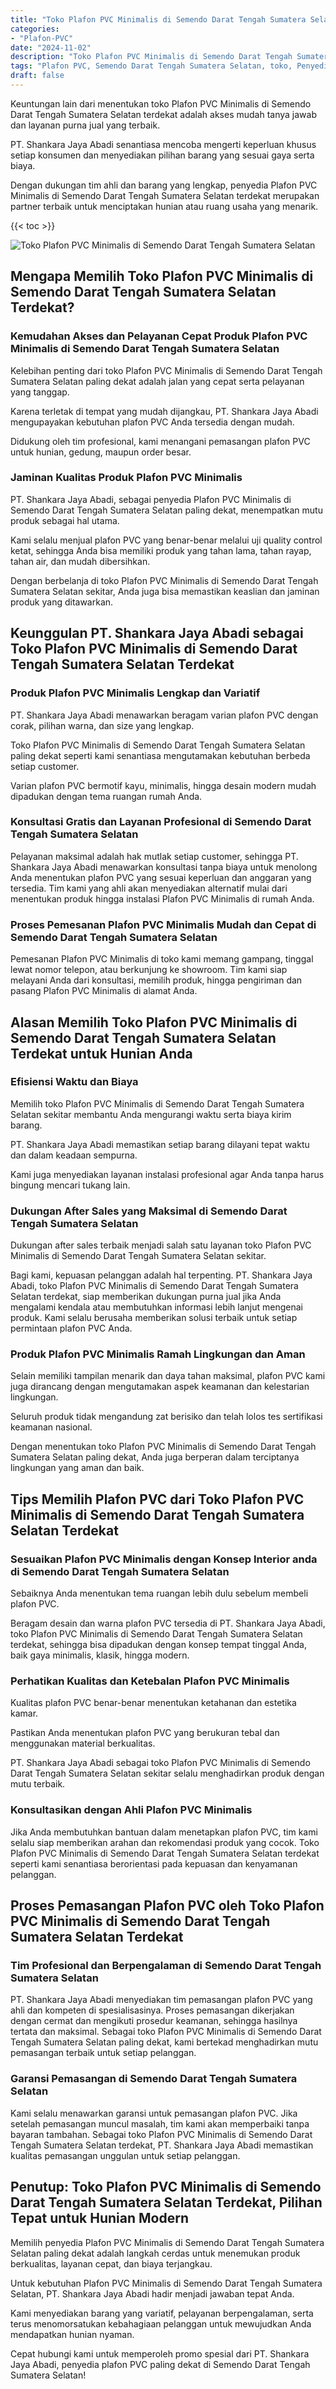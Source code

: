 ```yaml
---
title: "Toko Plafon PVC Minimalis di Semendo Darat Tengah Sumatera Selatan"
categories: 
- "Plafon-PVC"
date: "2024-11-02"
description: "Toko Plafon PVC Minimalis di Semendo Darat Tengah Sumatera Selatan bagi tempat tinggal, kantor, serta toko. Material unggulan, pilihan motif, variasi warna elegan, beserta layanan instalasi dikerjakan oleh tenaga ahli profesional dan jaminan resmi!|Layanan penyediaan Plafon PVC Minimalis di Semendo Darat Tengah Sumatera Selatan bagi kebutuhan tempat tinggal, office, atau ritel, beserta material unggulan dan penempatan oleh tenaga ahli berpengalaman dan jaminan resmi.|Alternatif Plafon PVC Minimalis di Semendo Darat Tengah Sumatera Selatan yang andal untuk rumah, perkantoran, serta ritel, dengan plafon berkualitas dan instalasi dikerjakan oleh tim berpengalaman serta kepastian resmi.|Penjualan Plafon PVC Minimalis di Semendo Darat Tengah Sumatera Selatan untuk tempat tinggal, perkantoran, dan gerai, dengan plafon berkualitas dan penempatan dikerjakan oleh tim ahli, dilengkapi dengan kepastian resmi.}"
tags: "Plafon PVC, Semendo Darat Tengah Sumatera Selatan, toko, Penyedia, distributor"
draft: false
---
```


Keuntungan lain dari menentukan toko Plafon PVC Minimalis di Semendo Darat Tengah Sumatera Selatan terdekat adalah akses mudah tanya jawab dan layanan purna jual yang terbaik.

PT. Shankara Jaya Abadi senantiasa mencoba mengerti keperluan khusus setiap konsumen dan menyediakan pilihan barang yang sesuai gaya serta biaya.

Dengan dukungan tim ahli dan barang yang lengkap, penyedia Plafon PVC Minimalis di Semendo Darat Tengah Sumatera Selatan terdekat merupakan partner terbaik untuk menciptakan hunian atau ruang usaha yang menarik.

{{< toc >}}

![Toko Plafon PVC Minimalis di Semendo Darat Tengah Sumatera Selatan](/images/Plafon-PVC/Toko-Plafon-PVC-Minimalis-di-Semendo-Darat-Tengah-Sumatera-Selatan.png)


## Mengapa Memilih Toko Plafon PVC Minimalis di Semendo Darat Tengah Sumatera Selatan Terdekat?

### Kemudahan Akses dan Pelayanan Cepat Produk Plafon PVC Minimalis di Semendo Darat Tengah Sumatera Selatan

Kelebihan penting dari toko Plafon PVC Minimalis di Semendo Darat Tengah Sumatera Selatan paling dekat adalah jalan yang cepat serta pelayanan yang tanggap.

Karena terletak di tempat yang mudah dijangkau, PT. Shankara Jaya Abadi mengupayakan kebutuhan plafon PVC Anda tersedia dengan mudah.

Didukung oleh tim profesional, kami menangani pemasangan plafon PVC untuk hunian, gedung, maupun order besar.

### Jaminan Kualitas Produk Plafon PVC Minimalis

PT. Shankara Jaya Abadi, sebagai penyedia Plafon PVC Minimalis di Semendo Darat Tengah Sumatera Selatan paling dekat, menempatkan mutu produk sebagai hal utama.

Kami selalu menjual plafon PVC yang benar-benar melalui uji quality control ketat, sehingga Anda bisa memiliki produk yang tahan lama, tahan rayap, tahan air, dan mudah dibersihkan.

Dengan berbelanja di toko Plafon PVC Minimalis di Semendo Darat Tengah Sumatera Selatan sekitar, Anda juga bisa memastikan keaslian dan jaminan produk yang ditawarkan.

## Keunggulan PT. Shankara Jaya Abadi sebagai Toko Plafon PVC Minimalis di Semendo Darat Tengah Sumatera Selatan Terdekat

### Produk Plafon PVC Minimalis Lengkap dan Variatif

PT. Shankara Jaya Abadi menawarkan beragam varian plafon PVC dengan corak, pilihan warna, dan size yang lengkap.

Toko Plafon PVC Minimalis di Semendo Darat Tengah Sumatera Selatan paling dekat seperti kami senantiasa mengutamakan kebutuhan berbeda setiap customer.

Varian plafon PVC bermotif kayu, minimalis, hingga desain modern mudah dipadukan dengan tema ruangan rumah Anda.

### Konsultasi Gratis dan Layanan Profesional di Semendo Darat Tengah Sumatera Selatan

Pelayanan maksimal adalah hak mutlak setiap customer, sehingga PT. Shankara Jaya Abadi menawarkan konsultasi tanpa biaya untuk menolong Anda menentukan plafon PVC yang sesuai keperluan dan anggaran yang tersedia. Tim kami yang ahli akan menyediakan alternatif mulai dari menentukan produk hingga instalasi Plafon PVC Minimalis di rumah Anda.

### Proses Pemesanan Plafon PVC Minimalis Mudah dan Cepat di Semendo Darat Tengah Sumatera Selatan

Pemesanan Plafon PVC Minimalis di toko kami memang gampang, tinggal lewat nomor telepon, atau berkunjung ke showroom. Tim kami siap melayani Anda dari konsultasi, memilih produk, hingga pengiriman dan pasang Plafon PVC Minimalis di alamat Anda.

## Alasan Memilih Toko Plafon PVC Minimalis di Semendo Darat Tengah Sumatera Selatan Terdekat untuk Hunian Anda

### Efisiensi Waktu dan Biaya

Memilih toko Plafon PVC Minimalis di Semendo Darat Tengah Sumatera Selatan sekitar membantu Anda mengurangi waktu serta biaya kirim barang.

PT. Shankara Jaya Abadi memastikan setiap barang dilayani tepat waktu dan dalam keadaan sempurna.

Kami juga menyediakan layanan instalasi profesional agar Anda tanpa harus bingung mencari tukang lain.

### Dukungan After Sales yang Maksimal di Semendo Darat Tengah Sumatera Selatan

Dukungan after sales terbaik menjadi salah satu layanan toko Plafon PVC Minimalis di Semendo Darat Tengah Sumatera Selatan sekitar.

Bagi kami, kepuasan pelanggan adalah hal terpenting. PT. Shankara Jaya Abadi, toko Plafon PVC Minimalis di Semendo Darat Tengah Sumatera Selatan terdekat, siap memberikan dukungan purna jual jika Anda mengalami kendala atau membutuhkan informasi lebih lanjut mengenai produk. Kami selalu berusaha memberikan solusi terbaik untuk setiap permintaan plafon PVC Anda.

### Produk Plafon PVC Minimalis Ramah Lingkungan dan Aman

Selain memiliki tampilan menarik dan daya tahan maksimal, plafon PVC kami juga dirancang dengan mengutamakan aspek keamanan dan kelestarian lingkungan.

Seluruh produk tidak mengandung zat berisiko dan telah lolos tes sertifikasi keamanan nasional.

Dengan menentukan toko Plafon PVC Minimalis di Semendo Darat Tengah Sumatera Selatan paling dekat, Anda juga berperan dalam terciptanya lingkungan yang aman dan baik.

## Tips Memilih Plafon PVC dari Toko Plafon PVC Minimalis di Semendo Darat Tengah Sumatera Selatan Terdekat

### Sesuaikan Plafon PVC Minimalis dengan Konsep Interior anda di Semendo Darat Tengah Sumatera Selatan

Sebaiknya Anda menentukan tema ruangan lebih dulu sebelum membeli plafon PVC.

Beragam desain dan warna plafon PVC tersedia di PT. Shankara Jaya Abadi, toko Plafon PVC Minimalis di Semendo Darat Tengah Sumatera Selatan terdekat, sehingga bisa dipadukan dengan konsep tempat tinggal Anda, baik gaya minimalis, klasik, hingga modern.

### Perhatikan Kualitas dan Ketebalan Plafon PVC Minimalis

Kualitas plafon PVC benar-benar menentukan ketahanan dan estetika kamar.

Pastikan Anda menentukan plafon PVC yang berukuran tebal dan menggunakan material berkualitas.

PT. Shankara Jaya Abadi sebagai toko Plafon PVC Minimalis di Semendo Darat Tengah Sumatera Selatan sekitar selalu menghadirkan produk dengan mutu terbaik.

### Konsultasikan dengan Ahli Plafon PVC Minimalis

Jika Anda membutuhkan bantuan dalam menetapkan plafon PVC, tim kami selalu siap memberikan arahan dan rekomendasi produk yang cocok. Toko Plafon PVC Minimalis di Semendo Darat Tengah Sumatera Selatan terdekat seperti kami senantiasa berorientasi pada kepuasan dan kenyamanan pelanggan.

## Proses Pemasangan Plafon PVC oleh Toko Plafon PVC Minimalis di Semendo Darat Tengah Sumatera Selatan Terdekat

### Tim Profesional dan Berpengalaman di Semendo Darat Tengah Sumatera Selatan

PT. Shankara Jaya Abadi menyediakan tim pemasangan plafon PVC yang ahli dan kompeten di spesialisasinya. Proses pemasangan dikerjakan dengan cermat dan mengikuti prosedur keamanan, sehingga hasilnya tertata dan maksimal. Sebagai toko Plafon PVC Minimalis di Semendo Darat Tengah Sumatera Selatan paling dekat, kami bertekad menghadirkan mutu pemasangan terbaik untuk setiap pelanggan.

### Garansi Pemasangan di Semendo Darat Tengah Sumatera Selatan

Kami selalu menawarkan garansi untuk pemasangan plafon PVC. Jika setelah pemasangan muncul masalah, tim kami akan memperbaiki tanpa bayaran tambahan. Sebagai toko Plafon PVC Minimalis di Semendo Darat Tengah Sumatera Selatan terdekat, PT. Shankara Jaya Abadi memastikan kualitas pemasangan unggulan untuk setiap pelanggan.

## Penutup: Toko Plafon PVC Minimalis di Semendo Darat Tengah Sumatera Selatan Terdekat, Pilihan Tepat untuk Hunian Modern

Memilih penyedia Plafon PVC Minimalis di Semendo Darat Tengah Sumatera Selatan paling dekat adalah langkah cerdas untuk menemukan produk berkualitas, layanan cepat, dan biaya terjangkau.

Untuk kebutuhan Plafon PVC Minimalis di Semendo Darat Tengah Sumatera Selatan, PT. Shankara Jaya Abadi hadir menjadi jawaban tepat Anda.

Kami menyediakan barang yang variatif, pelayanan berpengalaman, serta terus menomorsatukan kebahagiaan pelanggan untuk mewujudkan Anda mendapatkan hunian nyaman.

Cepat hubungi kami untuk memperoleh promo spesial dari PT. Shankara Jaya Abadi, penyedia plafon PVC paling dekat di Semendo Darat Tengah Sumatera Selatan!